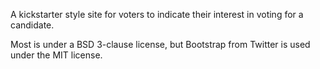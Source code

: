 A kickstarter style site for voters to indicate their interest in voting for a candidate.

Most is under a BSD 3-clause license, but Bootstrap from Twitter is used under the MIT license.

